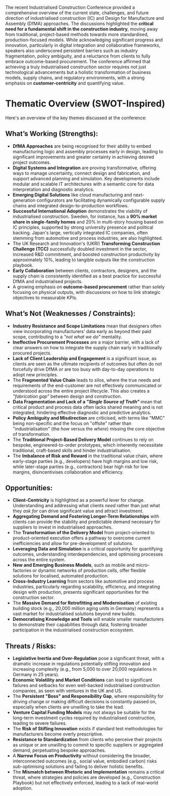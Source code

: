 The recent Industrialised Construction Conference provided a comprehensive overview of the current state, challenges, and future direction of industrialised construction (IC) and Design for Manufacture and Assembly (DfMA) approaches. The discussions highlighted the **critical need for a fundamental shift in the construction industry**, moving away from traditional, project-based methods towards more standardised, production-focused models. While acknowledging significant progress and innovation, particularly in digital integration and collaborative frameworks, speakers also underscored persistent barriers such as industry fragmentation, policy ambiguity, and a reluctance from clients to fully embrace outcome-based procurement. The conference affirmed that achieving a truly industrialised construction sector requires not just technological advancements but a holistic transformation of business models, supply chains, and regulatory environments, with a strong emphasis on **customer-centricity** and quantifying value.

# Thematic Overview (SWOT-Inspired)

Here's an overview of the key themes discussed at the conference:

## **What’s Working (Strengths):**
    
- **DfMA Approaches** are being recognised for their ability to embed manufacturing logic and assembly processes early in design, leading to significant improvements and greater certainty in achieving desired project outcomes.
- **Digital Systems and Integration** are proving transformative, offering ways to manage uncertainty, connect design and fabrication, and support advanced planning and simulation. Key developments include modular and scalable IT architectures with a semantic core for data interpretation and diagnostic analytics.
- **Emerging Digital Solutions** like cloud manufacturing and next-generation configurators are facilitating dynamically configurable supply chains and integrated design-to-production workflows.
- **Successful International Adoption** demonstrates the viability of industrialised construction. Sweden, for instance, has a **90% market share in single-family homes** and 20% in multi-story housing based on IC principles, supported by strong university presence and political backing. Japan's large, vertically integrated IC companies, often stemming from automotive and process industries, are also highlighted.
- The UK Research and Innovation's (UKRI) **Transforming Construction Challenge (TCC)** successfully doubled investment in the sector, increased R&D commitment, and boosted construction productivity by approximately 10%, leading to tangible outputs like the construction playbook.
- **Early Collaboration** between clients, contractors, designers, and the supply chain is consistently identified as a best practice for successful DfMA and industrialised projects.
- A growing emphasis on **outcome-based procurement** rather than solely focusing on physical outputs, with discussions on how to link strategic objectives to measurable KPIs.
      
## **What’s Not (Weaknesses / Constraints):**
    
- **Industry Resistance and Scope Limitations** mean that designers often view incorporating manufacturers' data early as beyond their paid scope, contributing to a *"not what we do"* mentality.
- **Ineffective Procurement Processes** are a major barrier, with a lack of clear answers on how to integrate the supply chain early in traditionally procured projects.
- **Lack of Client Leadership and Engagement** is a significant issue, as clients are seen as the ultimate recipients of outcomes but often do not forcefully drive DfMA or are too busy with day-to-day operations to adopt new principles.
- The **Fragmented Value Chain** leads to silos, where the true needs and requirements of the end-customer are not effectively communicated or understood across the entire project lifecycle. This also creates a *"fabrication gap"* between design and construction.
- **Data Fragmentation and Lack of a *"Single Source of Truth"*** mean that critical product and process data often lacks shared meaning and is not integrated, hindering effective diagnostic and predictive analytics.
- **Policy Ambiguity and Misdirection** are criticised, with terms like "MMC" being non-specific and the focus on "offsite" rather than "industrialisation" (the _how_ versus the _where_) missing the core objective of transformation.
- The **Traditional Project-Based Delivery Model** continues to rely on bespoke, engineered-to-order prototypes, which inherently necessitate traditional, craft-based skills and hinder industrialisation.
- The **Imbalance of Risk and Reward** in the traditional value chain, where early-stage parties (e.g., developers) have high margins and low risk, while later-stage parties (e.g., contractors) bear high risk for low margins, disincentivises collaboration and efficiency.
      
## **Opportunities:**
    
- **Client-Centricity** is highlighted as a powerful lever for change. Understanding and addressing what clients _need_ rather than just what they _ask for_ can drive significant value and attract investment.
- **Aggregating Demand and Fostering Longer-Term Relationships** with clients can provide the stability and predictable demand necessary for suppliers to invest in industrialised approaches.
- The **Transformation of the Delivery Model** from project-oriented to product-oriented execution offers a pathway to overcome current inefficiencies and allow for pre-development of solutions.
- **Leveraging Data and Simulation** is a critical opportunity for quantifying outcomes, understanding interdependencies, and optimising processes across the entire system.
- **New and Emerging Business Models**, such as mobile and micro-factories or dynamic networks of production cells, offer flexible solutions for localised, automated production.
- **Cross-Industry Learning** from sectors like automotive and process industries, particularly regarding scalability, efficiency, and integrating design with production, presents significant opportunities for the construction sector.
- The **Massive Demand for Retrofitting and Modernisation** of existing building stock (e.g., 20,000 million aging units in Germany) represents a vast market for industrialised solutions beyond new builds.
- **Democratising Knowledge and Tools** will enable smaller manufacturers to demonstrate their capabilities through data, fostering broader participation in the industrialised construction ecosystem.
      
## **Threats / Risks:**
    
- **Legislative Inertia and Over-Regulation** pose a significant threat, with a dramatic increase in regulations potentially stifling innovation and increasing complexity (e.g., from 5,000 to over 20,000 regulations in Germany in 25 years).
- **Economic Volatility and Market Conditions** can lead to significant failures and setbacks for even well-backed industrialised construction companies, as seen with ventures in the UK and US.
- The **Persistent "Boss" and Responsibility Gap**, where responsibility for driving change or making difficult decisions is constantly passed on, especially when clients are unwilling to take the lead.
- **Venture Capital Funding Models** may not always be suitable for the long-term investment cycles required by industrialised construction, leading to severe failures.
- The **Risk of Stifling Innovation** exists if standard test methodologies for manufacturers become overly prescriptive.
- **Resistance to Standardization** from clients who perceive their projects as unique or are unwilling to commit to specific suppliers or aggregated demand, perpetuating bespoke approaches.
- A **Narrow Focus on Productivity** without considering the broader, interconnected outcomes (e.g., social value, embodied carbon) risks sub-optimising solutions and failing to deliver holistic benefits.
- The **Mismatch between Rhetoric and Implementation** remains a critical threat, where strategies and policies are developed (e.g., Construction Playbook) but not effectively enforced, leading to a lack of real-world adoption.
